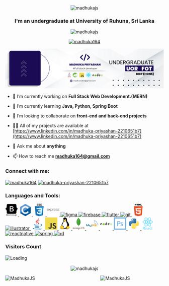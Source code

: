 <p align="center"><img align="center" src="https://readme-typing-svg.demolab.com?font=Fira+Code&pause=1000&width=435&lines=Hello..+I'm+Madhuka+Priyashan.." alt="madhukajs" /></p> 

<h3 align="center">I'm an undergraduate at University of Ruhuna, Sri Lanka</h3>

<p align="center"> <img src="https://komarev.com/ghpvc/?username=madhukajs&label=Profile%20views&color=0e75b6&style=flat" alt="madhukajs" /> </p>

<p align="center"> <a href="https://twitter.com/madhuka164" target="blank"><img src="https://img.shields.io/twitter/follow/madhuka164?logo=twitter&style=for-the-badge" alt="madhuka164" /></a> </p>

<p align="center">
<img alt="loficity" width="1200px" src="banner.jpg"</img>
</p>

- 🔭 I’m currently working on **Full Stack Web Development.(MERN)**

- 🌱 I’m currently learning **Java, Python, Spring Boot**

- 👯 I’m looking to collaborate on **front-end and back-end projects**

- 👨‍💻 All of my projects are available at [https://www.linkedin.com/in/madhuka-priyashan-2210651b7](https://www.linkedin.com/in/madhuka-priyashan-2210651b7)

- 💬 Ask me about **anything**

- 📫 How to reach me **madhuka164@gmail.com**

<h3 align="left">Connect with me:</h3>
<p align="left">
<a href="https://twitter.com/madhuka164" target="blank"><img align="center" src="https://raw.githubusercontent.com/rahuldkjain/github-profile-readme-generator/master/src/images/icons/Social/twitter.svg" alt="madhuka164" height="30" width="40" /></a>
<a href="https://linkedin.com/in/madhuka-priyashan-2210651b7" target="blank"><img align="center" src="https://raw.githubusercontent.com/rahuldkjain/github-profile-readme-generator/master/src/images/icons/Social/linked-in-alt.svg" alt="madhuka-priyashan-2210651b7" height="30" width="40" /></a>
</p>

<h3 align="left">Languages and Tools:</h3>
<a href="https://getbootstrap.com" target="_blank" rel="noreferrer"> <img src="https://raw.githubusercontent.com/devicons/devicon/master/icons/bootstrap/bootstrap-plain-wordmark.svg" alt="bootstrap" width="40" height="40"/> </a> <a href="https://www.cprogramming.com/" target="_blank" rel="noreferrer"> <img src="https://raw.githubusercontent.com/devicons/devicon/master/icons/c/c-original.svg" alt="c" width="40" height="40"/> </a> <a href="https://www.w3schools.com/css/" target="_blank" rel="noreferrer"> <img src="https://raw.githubusercontent.com/devicons/devicon/master/icons/css3/css3-original-wordmark.svg" alt="css3" width="40" height="40"/> </a> <a href="https://expressjs.com" target="_blank" rel="noreferrer"> <img src="https://raw.githubusercontent.com/devicons/devicon/master/icons/express/express-original-wordmark.svg" alt="express" width="40" height="40"/> </a> <a href="https://www.figma.com/" target="_blank" rel="noreferrer"> <img src="https://www.vectorlogo.zone/logos/figma/figma-icon.svg" alt="figma" width="40" height="40"/> </a> <a href="https://firebase.google.com/" target="_blank" rel="noreferrer"> <img src="https://www.vectorlogo.zone/logos/firebase/firebase-icon.svg" alt="firebase" width="40" height="40"/> </a> <a href="https://flutter.dev" target="_blank" rel="noreferrer"> <img src="https://www.vectorlogo.zone/logos/flutterio/flutterio-icon.svg" alt="flutter" width="40" height="40"/> </a> <a href="https://git-scm.com/" target="_blank" rel="noreferrer"> <img src="https://www.vectorlogo.zone/logos/git-scm/git-scm-icon.svg" alt="git" width="40" height="40"/> </a> <a href="https://www.w3.org/html/" target="_blank" rel="noreferrer"> <img src="https://raw.githubusercontent.com/devicons/devicon/master/icons/html5/html5-original-wordmark.svg" alt="html5" width="40" height="40"/> </a> <a href="https://www.adobe.com/in/products/illustrator.html" target="_blank" rel="noreferrer"> <img src="https://www.vectorlogo.zone/logos/adobe_illustrator/adobe_illustrator-icon.svg" alt="illustrator" width="40" height="40"/> </a> <a href="https://www.java.com" target="_blank" rel="noreferrer"> <img src="https://raw.githubusercontent.com/devicons/devicon/master/icons/java/java-original.svg" alt="java" width="40" height="40"/> </a> <a href="https://developer.mozilla.org/en-US/docs/Web/JavaScript" target="_blank" rel="noreferrer"> <img src="https://raw.githubusercontent.com/devicons/devicon/master/icons/javascript/javascript-original.svg" alt="javascript" width="40" height="40"/> </a>  <a href="https://www.linux.org/" target="_blank" rel="noreferrer"> <img src="https://raw.githubusercontent.com/devicons/devicon/master/icons/linux/linux-original.svg" alt="linux" width="40" height="40"/> </a> <a href="https://www.mongodb.com/" target="_blank" rel="noreferrer"> <img src="https://raw.githubusercontent.com/devicons/devicon/master/icons/mongodb/mongodb-original-wordmark.svg" alt="mongodb" width="40" height="40"/> </a> <a href="https://www.mysql.com/" target="_blank" rel="noreferrer"> <img src="https://raw.githubusercontent.com/devicons/devicon/master/icons/mysql/mysql-original-wordmark.svg" alt="mysql" width="40" height="40"/> </a> <a href="https://nodejs.org" target="_blank" rel="noreferrer"> <img src="https://raw.githubusercontent.com/devicons/devicon/master/icons/nodejs/nodejs-original-wordmark.svg" alt="nodejs" width="40" height="40"/> </a> <a href="https://www.photoshop.com/en" target="_blank" rel="noreferrer"> <img src="https://raw.githubusercontent.com/devicons/devicon/master/icons/photoshop/photoshop-line.svg" alt="photoshop" width="40" height="40"/> </a> <a href="https://www.python.org" target="_blank" rel="noreferrer"> <img src="https://raw.githubusercontent.com/devicons/devicon/master/icons/python/python-original.svg" alt="python" width="40" height="40"/> </a> <a href="https://reactjs.org/" target="_blank" rel="noreferrer"> <img src="https://raw.githubusercontent.com/devicons/devicon/master/icons/react/react-original-wordmark.svg" alt="react" width="40" height="40"/> </a> <a href="https://reactnative.dev/" target="_blank" rel="noreferrer"> <img src="https://reactnative.dev/img/header_logo.svg" alt="reactnative" width="40" height="40"/> </a> <a href="https://spring.io/" target="_blank" rel="noreferrer"> <img src="https://www.vectorlogo.zone/logos/springio/springio-icon.svg" alt="spring" width="40" height="40"/> </a> <a href="https://www.adobe.com/products/xd.html" target="_blank" rel="noreferrer"> <img src="https://cdn.worldvectorlogo.com/logos/adobe-xd.svg" alt="xd" width="40" height="40"/> </a> </p>

### Visitors Count

<img align="center" src = "https://profile-counter.glitch.me/madhukaJS/count.svg" alt ="Loading"><br>


<p align="center"><img align="center" src="https://streak-stats.demolab.com?user=Madhukajs&theme=gruvbox_duo" alt="madhukajs" /></p>

<a href="#MadhukaJS-title">
  <img width="55%" src="https://github-readme-stats.vercel.app/api?username=MadhukaJS&show_icons=true&title_color=18d26e&icon_color=18d26e&text_color=ffffff&bg_color=040404&border_color=18d26e" alt="MadhukaJS" align="left" />
</a>

<a href="#MadhukaJS-title">
  <img width="40%" src="https://github-readme-stats.vercel.app/api/top-langs/?username=Madhukajs&title_color=18d26e&text_color=ffffff&bg_color=040404&langs_count=8&layout=compact&border_color=18d26e" alt="MadhukaJS" align="right" />
</a>

<br>
